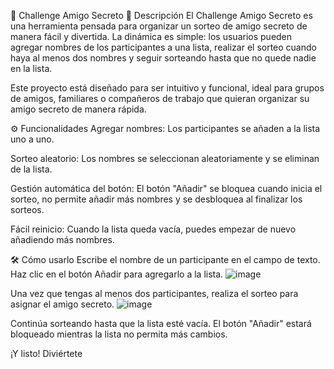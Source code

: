🎁 Challenge Amigo Secreto
📖 Descripción
El Challenge Amigo Secreto es una herramienta pensada para organizar un sorteo de amigo secreto de manera fácil y divertida. La dinámica es simple: los usuarios pueden agregar nombres de los participantes a una lista, realizar el sorteo cuando haya al menos dos nombres y seguir sorteando hasta que no quede nadie en la lista.

Este proyecto está diseñado para ser intuitivo y funcional, ideal para grupos de amigos, familiares o compañeros de trabajo que quieran organizar su amigo secreto de manera rápida.

⚙️ Funcionalidades
Agregar nombres: Los participantes se añaden a la lista uno a uno.

Sorteo aleatorio: Los nombres se seleccionan aleatoriamente y se eliminan de la lista.

Gestión automática del botón: El botón "Añadir" se bloquea cuando inicia el sorteo, no permite añadir más nombres y se desbloquea al finalizar los sorteos.

Fácil reinicio: Cuando la lista queda vacía, puedes empezar de nuevo añadiendo más nombres.

🛠️ Cómo usarlo
Escribe el nombre de un participante en el campo de texto.
Haz clic en el botón Añadir para agregarlo a la lista.
![image](https://github.com/user-attachments/assets/4778a9ae-4e4d-4e2d-a486-968460a406b9)

Una vez que tengas al menos dos participantes, realiza el sorteo para asignar el amigo secreto.
![image](https://github.com/user-attachments/assets/59b13149-89f7-490d-ad54-ea1296e0f7ad)


Continúa sorteando hasta que la lista esté vacía. El botón "Añadir" estará bloqueado mientras la lista no permita más cambios.

¡Y listo! Diviértete
